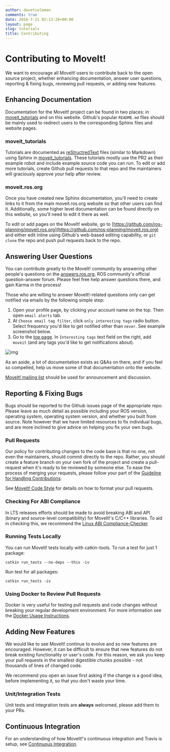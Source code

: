 ```yaml
---
author: davetcoleman
comments: true
date: 2016-7-21 02:13:26+00:00
layout: page
slug: tutorials
title: Contributing
---
```


# Contributing to MoveIt!

We want to encourage all MoveIt! users to contribute back to the open source project, whether enhancing documentation, answer user questions, reporting & fixing bugs, reviewing pull requests, or adding new features.

## Enhancing Documentation

Documentation for the MoveIt! project can be found in two places: in [moveit_tutorials](https://github.com/ros-planning/moveit_tutorials) and on this website. Github's popular ``README.md`` files should be mainly used to redirect users to the corresponding Sphinx files and website pages.

### moveit_tutorials

Tutorials are documented as [reStructredText](http://docutils.sourceforge.net/rst.html) files (similar to Markdown) using Sphinx in [moveit_tutorials](https://github.com/ros-planning/moveit_tutorials). These tutorials mostly use the PR2 as their example robot and include example source code you can run. To edit or add more tutorials, create Github pull requests to that repo and the maintainers will graciously approve your help after review.

### moveit.ros.org

Once you have created new Sphinx documentation, you'll need to create links to it from the main moveit.ros.org website so that other users can find it. Additionally, some higher level documentation can be found directly on this website, so you'll need to edit it there as well.

To edit or add pages on the MoveIt! website, go to [https://github.com/ros-planning/moveit.ros.org](https://github.com/ros-planning/moveit.ros.org) and either edit inline using Github's web-based editing capability, or ``git clone`` the repo and push pull requests back to the repo.

## Answering User Questions

You can contribute greatly to the MoveIt! community by answering other people's questions on the [answers.ros.org](http://answers.ros.org/questions/scope:all/sort:activity-desc/tags:moveit/page:1/), ROS community's official question-answer forum. Please feel free help answer questions there, and gain Karma in the process!

Those who are willing to answer MoveIt!-related questions only can get notified via emails by the following simple step:

 1. Open your profile page, by clicking your account name on the top. Then open `email alerts` tab.
 2. At `Choose email tag filter`, click `only interesting tags` radio button. Select frequency you'd like to get notified other than `never`. See example screenshot below.
 3. Go to the [top page](http://answers.ros.org/questions/). In `Interesting tags` text field on the right, add `moveit` (and any tags you'd like to get notifications about).

 ![img](../../assets/answers.ros_config_receive-notification.png)

As an aside, a lot of documentation exists as Q&As on there, and if you feel so compelled, help us move some of that documentation onto the website.

[MoveIt! mailing list](https://groups.google.com/forum/#!forum/moveit-users) should be used for announcement and discussion.

## Reporting & Fixing Bugs

Bugs should be reported to the Github issues page of the appropriate repo. Please leave as much detail as possible including your ROS version, operating system, operating system version, and whether you built from source. Note however that we have limited resources to fix individual bugs, and are more inclined to give advice on helping you fix your own bugs.

### Pull Requests

Our policy for contributing changes to the code base is that no one, not even the maintainers, should commit directly to the repo. Rather, you should create a feature branch on your own fork of the project and create a pull-request when it's ready to be reviewed by someone else. To ease the process of merging your requests, please follow your part of the [Guideline for Handling Contributions](pullrequests).

See [MoveIt! Code Style](code) for details on how to format your pull requests.

### Checking For ABI Compliance

In LTS releases efforts should be made to avoid breaking ABI and API (binary and source-level compatibility) for MoveIt!'s C/C++ libraries. To aid in checking this, we recommend the [Linux ABI Compliance-Checker](http://ispras.linuxbase.org/index.php/ABI_compliance_checker)

### Running Tests Locally

You can run MoveIt! tests locally with catkin-tools. To run a test for just 1 package:

    catkin run_tests --no-deps --this -iv

Run test for all packages:

    catkin run_tests -iv

### Using Docker to Review Pull Requests

Docker is very useful for testing pull requests and code changes without breaking your regular development environment. For more information see the [Docker Usage Instructions](/install/docker).

## Adding New Features

We would like to see MoveIt! continue to evolve and so new features are encouraged. However, it can be difficult to ensure that new features do not break existing functionality or user's code. For this reason, we ask you keep your pull requests in the smallest digestible chunks possible - not thousands of lines of changed code.

We recommend you open an issue first asking if the change is a good idea, before implementing it, so that you don't waste your time.

### Unit/Integration Tests

Unit tests and integration tests are **always** welcomed, please add them to your PRs.

## Continuous Integration

For an understanding of how MoveIt!'s continuous integration and Travis is setup, see [Continuous Integration](continuous_integration/).
